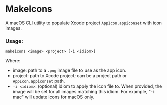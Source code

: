 # MakeIcons

A macOS CLI utility to populate Xcode project `AppIcon.appiconset` with icon images.

### Usage:

```
makeicons <image> <project> [-i <idiom>]
```

Where:
- image: path to a `.png` image file to use as the app icon.
- project: path to Xcode project; can be a project path or `AppIcon.appiconset` path.
- `-i <idiom>`: (optional) idiom to apply the icon file to. When provided, the image will be set for all images matching this idiom. For example, "-i mac" will update icons for macOS only.

